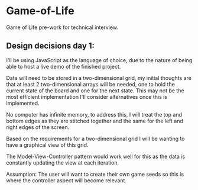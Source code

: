 # Game-of-Life

Game of Life pre-work for technical interview.

## Design decisions day 1:

I'll be using JavaScript as the language of choice, due to the nature of being able to host a live demo of the finished project.

Data will need to be stored in a two-dimensional grid, my initial thoughts are that at least 2 two-dimensional arrays will be needed, one to hold the current state of the board and one for the next state.
This may not be the most efficient implementation I'll consider alternatives once this is implemented.

No computer has infinite memory, to address this, I will treat the top and bottom edges as they are stitched together and the same for the left and right edges of the screen.

Based on the requirements for a two-dimensional grid I will be wanting to have a graphical view of this grid.

The Model-View-Controller pattern would work well for this as the data is constantly updating the view at each iteration.

Assumption: The user will want to create their own game seeds so this is where the controller aspect will become relevant.


